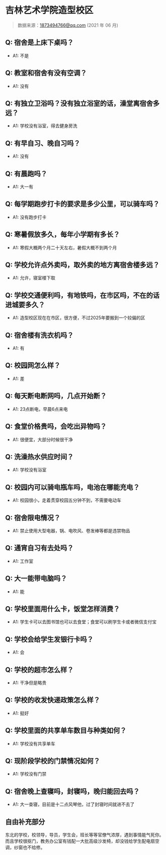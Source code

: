 # 吉林艺术学院造型校区

> 数据来源：1873494766@qq.com (2021 年 06 月)

## Q: 宿舍是上床下桌吗？

- A1: 不是

## Q: 教室和宿舍有没有空调？

- A1: 没有

## Q: 有独立卫浴吗？没有独立浴室的话，澡堂离宿舍多远？

- A1: 学校没有浴室，得去健身房洗

## Q: 有早自习、晚自习吗？

- A1: 没有

## Q: 有晨跑吗？

- A1: 大一有

## Q: 每学期跑步打卡的要求是多少公里，可以骑车吗？

- A1: 没有跑步打卡

## Q: 寒暑假放多久，每年小学期有多长？

- A1: 寒假大概两个月二十天左右，暑假大概不到两个月

## Q: 学校允许点外卖吗，取外卖的地方离宿舍楼多远？

- A1: 允许，寝室楼下取

## Q: 学校交通便利吗，有地铁吗，在市区吗，不在的话进城要多久？

- A1: 造型校区现在在市区，很方便，不过2025年要搬到一个较偏的区

## Q: 宿舍楼有洗衣机吗？

- A1: 有

## Q: 校园网怎么样？

- A1: 差

## Q: 每天断电断网吗，几点开始断？

- A1: 23点断电，早晨6点来电

## Q: 食堂价格贵吗，会吃出异物吗？

- A1: 很便宜，大部分时候很干净

## Q: 洗澡热水供应时间？

- A1: 学校没有浴室

## Q: 校园内可以骑电瓶车吗，电池在哪能充电？

- A1: 校园很小，走着贯穿校园五分钟不到，不需要电动车

## Q: 宿舍限电情况？

- A1: 禁止使用大型电器，锅、电吹风、卷发棒等都是违禁物品

## Q: 通宵自习有去处吗？

- A1: 工作室

## Q: 大一能带电脑吗？

- A1: 能

## Q: 学校里面用什么卡，饭堂怎样消费？

- A1: 学生卡可以去图书馆也可以去食堂；食堂可以刷学生卡或者微信支付宝

## Q: 学校会给学生发银行卡吗？

- A1: 会

## Q: 学校的超市怎么样？

- A1: 干净但是略贵

## Q: 学校的收发快递政策怎么样？

- A1: 挺好

## Q: 学校里面的共享单车数目与种类如何？

- A1: 学校没有共享单车

## Q: 现阶段学校的门禁情况如何？

- A1: 学校没有门禁

## Q: 宿舍晚上查寝吗，封寝吗，晚归能回去吗？

- A1: 大一查寝，目前是十二点风琴他，过了封寝时间就进不去了

## 自由补充部分

东北的学校，校领导，导员，学生会，班长等等官僚气浓厚，遇到事情能气死你。而且学校很抠门，教务办公室有钱配一大批高级沙发椅，却没钱给学生配电扇空调，纱窗也不给修。